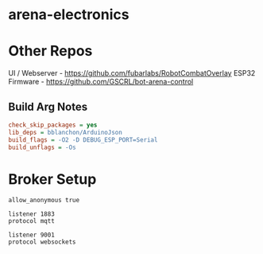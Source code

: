 # arena-electronics

# Other Repos

UI / Webserver - https://github.com/fubarlabs/RobotCombatOverlay
ESP32 Firmware - https://github.com/GSCRL/bot-arena-control
## Build Arg Notes

```ini
check_skip_packages = yes
lib_deps = bblanchon/ArduinoJson
build_flags = -O2 -D DEBUG_ESP_PORT=Serial
build_unflags = -Os
```

# Broker Setup

```
allow_anonymous true

listener 1883
protocol mqtt

listener 9001
protocol websockets
```